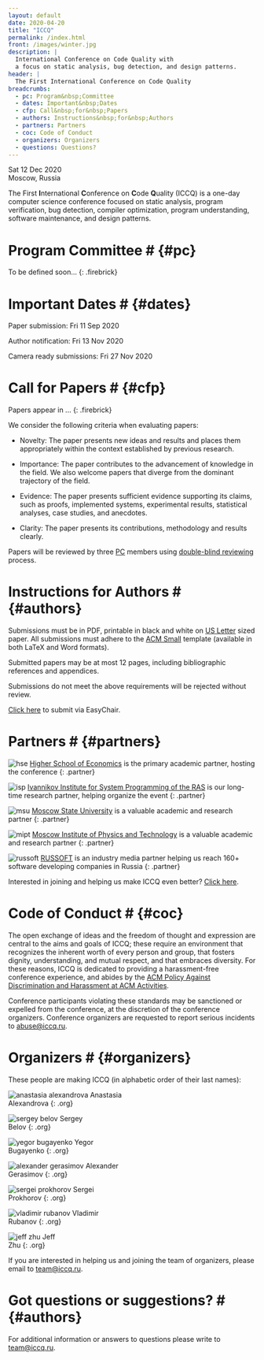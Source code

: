 ```yaml
---
layout: default
date: 2020-04-20
title: "ICCQ"
permalink: /index.html
front: /images/winter.jpg
description: |
  International Conference on Code Quality with
  a focus on static analysis, bug detection, and design patterns.
header: |
  The First International Conference on Code Quality
breadcrumbs:
  - pc: Program&nbsp;Committee
  - dates: Important&nbsp;Dates
  - cfp: Call&nbsp;for&nbsp;Papers
  - authors: Instructions&nbsp;for&nbsp;Authors
  - partners: Partners
  - coc: Code of Conduct
  - organizers: Organizers
  - questions: Questions?
---
```


Sat 12 Dec 2020
<br/>
Moscow, Russia

The First **I**nternational **C**onference on **C**ode **Q**uality (ICCQ) is a one-day
computer science conference focused on static analysis, program verification,
bug detection, compiler optimization, program understanding,
software maintenance, and design patterns.

# Program Committee # {#pc}

<!--

In alphabetic order of their last names:

![alexander gerasimov](/images/pc/alexander-gerasimov.jpg)
Alexander Gerasimov
<br/>
[Huawei RRI](https://career.huawei.ru/rri/)
{: .pc}

![wang qianxiang](/images/pc/wang-qianxiang.jpg)
[Wang Qianxiang](https://ieeexplore.ieee.org/author/37278378900)
<br/>
[Huawei](https://www.huawei.com/)
{: .pc}

![vladimir rubanov](/images/pc/vladimir-rubanov.jpg)
[Vladimir Rubanov](https://www.rubanov.pro/)
<br/>
[Huawei RRI](https://career.huawei.ru/rri/)
{: .pc}

![sergey zykov](/images/pc/sergey-zykov.jpg)
[Sergey Zykov](https://scholar.google.com/citations?user=68uxw-AAAAAJ&hl=en)
<br/>
[HSE](https://www.hse.ru/en/org/persons/3468544)
{: .pc}

-->

To be defined soon...
{: .firebrick}

# Important Dates # {#dates}

Paper submission: Fri 11 Sep 2020

Author notification: Fri 13 Nov 2020

Camera ready submissions: Fri 27 Nov 2020

# Call for Papers # {#cfp}

Papers appear in ...
{: .firebrick}

We consider the following criteria when evaluating papers:

  * Novelty: The paper presents new ideas and results and places them appropriately within the context established by previous research.

  * Importance: The paper contributes to the advancement of knowledge in the field. We also welcome papers that diverge from the dominant trajectory of the field.

  * Evidence: The paper presents sufficient evidence supporting its claims, such as proofs, implemented systems, experimental results, statistical analyses, case studies, and anecdotes.

  * Clarity: The paper presents its contributions, methodology and results clearly.

Papers will be reviewed by three [PC](#pc) members using
[double-blind reviewing](https://www.journals.elsevier.com/social-science-and-medicine/policies/double-blind-peer-review-guidelines) process.

# Instructions for Authors # {#authors}

Submissions must be in PDF, printable in black and white on
[US Letter](https://en.wikipedia.org/wiki/Letter_%28paper_size%29) sized paper. All submissions must adhere to the
[ACM Small](http://www.acm.org/publications/authors/submissions)
template (available in both LaTeX and Word formats).

Submitted papers may be at most 12 pages,
including bibliographic references and appendices.

Submissions do not meet the above requirements will be rejected without review.

[Click here](https://easychair.org/cfp/ICCQ20) to submit via EasyChair.

# Partners # {#partners}

![hse](/images/hse.svg)
[Higher School of Economics](https://www.hse.ru/en/)
is the primary academic partner, hosting the conference
{: .partner}

![isp](/images/isp.png)
[Ivannikov Institute for System Programming of the RAS](https://www.ispras.ru/en/)
is our long-time research partner, helping organize the event
{: .partner}

![msu](/images/msu.png)
[Moscow State University](https://www.msu.ru/)
is a valuable academic and research partner
{: .partner}

![mipt](/images/mipt.png)
[Moscow Institute of Physics and Technology](https://mipt.ru/english/)
is a valuable academic and research partner
{: .partner}

![russoft](/images/russoft.svg)
[RUSSOFT](https://russoft.org/en/)
is an industry media partner helping us reach 160+
software developing companies in Russia
{: .partner}

<!--
![huawei](/images/huawei.svg)
[Huawei Technologies Co., Ltd.](https://www.huawei.com)
is the primary industry partner, helping us organize the conference
{: .partner}
-->

Interested in joining and helping us make ICCQ even better?
[Click here](/partnership.html).

# Code of Conduct # {#coc}

The open exchange of ideas and the freedom of thought and expression
are central to the aims and goals of ICCQ; these require an environment
that recognizes the inherent worth of every person and group, that
fosters dignity, understanding, and mutual respect, and that embraces
diversity. For these reasons, ICCQ is dedicated to providing
a harassment-free conference experience, and abides by the
[ACM Policy Against Discrimination and Harassment at ACM Activities](https://www.acm.org/special-interest-groups/volunteer-resources/officers-manual/policy-against-discrimination-and-harassment).

Conference participants violating these standards may be sanctioned
or expelled from the conference, at the discretion of
the conference organizers. Conference organizers are requested
to report serious incidents to [abuse@iccq.ru](mailto:abuse@iccq.ru).

# Organizers # {#organizers}

These people are making ICCQ (in alphabetic order of their last names):

![anastasia alexandrova](/images/orgs/anastasia-alexandrova.jpg)
Anastasia<br/>Alexandrova
{: .org}

![sergey belov](/images/orgs/sergey-belov.jpg)
Sergey<br/>Belov
{: .org}

![yegor bugayenko](/images/orgs/yegor-bugayenko.jpg)
Yegor<br/>Bugayenko
{: .org}

![alexander gerasimov](/images/orgs/alexander-gerasimov.jpg)
Alexander<br/>Gerasimov
{: .org}

![sergei prokhorov](/images/orgs/sergei-prokhorov.jpg)
Sergei<br/>Prokhorov
{: .org}

![vladimir rubanov](/images/orgs/vladimir-rubanov.jpg)
Vladimir<br/>Rubanov
{: .org}

![jeff zhu](/images/orgs/jeff-zhu.jpg)
Jeff<br/>Zhu
{: .org}

If you are interested in helping us and joining the team
of organizers, please email to [team@iccq.ru](mailto:team@iccq.ru).

# Got questions or suggestions? # {#authors}

For additional information or answers to questions please write
to [team@iccq.ru](mailto:team@iccq.ru).
